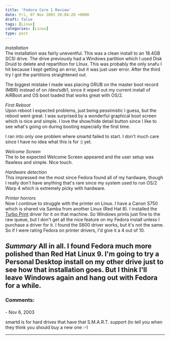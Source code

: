 ```yaml
---
title: 'Fedora Core 1 Review'
date: Fri, 07 Nov 2003 20:04:20 +0000
draft: false
tags: [Linux]
categories: [Linux]
type: post
---
```


_Installation_  
The installation was fairly uneventful. This was a clean install to an 18.4GB SCSI drive. The drive previously had a Windows partition which I used Disk Druid to delete and repartition for LInux. This was probably the only snafu I hit because I kept getting an error, but it was just user error. After the third try I got the partitions straightened out.

The biggest mistake I made was placing GRUB on the master boot record (MBR) instead of on /dev/sdb1, since it wiped out my current install of AiRBoot and OS boot loaded that works great with OS/2.

_First Reboot_  
Upon reboot I expected problems, just being pessimistic I guess, but the reboot went great. I was surprised by a wonderful graphical boot screen which is nice and simple. I love the show/hide detail button since I like to see what's going on during booting especially the first time.

I ran into only one problem where smartd failed to start. I don't much care since I have no idea what this is for :) yet.

_Welcome Screen_  
The to be expected Welcome Screen appeared and the user setup was flawless and simple. Nice touch.

_Hardware detection_  
This impressed me the most since Fedora found all of my hardware, though I really don't have anything that's rare since my system used to run OS/2 Warp 4 which is extremely picky with hardware.

_Printer horrors_  
Now I continue to struggle with the printer on Linux. I have a Canon S750 which is shared via Samba from another Linux (Red Hat 8). I installed the [Turbo Print](http://www.turboprint.de/english.html) driver for it on that machine. So Windows prints just fine to the raw queue, but I don't get all the nice feature on my Fedora install unless I purchase a driver for it. I found the S600 driver works, but it's not the same. So if I were rating Fedora on printer drivers, I'd give it a 4 out of 10.

_Summary_ All in all. I found Fedora much more polished than Red Hat Linux 9. I'm going to try a Personal Desktop install on my other drive just to see how that installation goes. But I think I'll leave Windows again and hang out with Fedora for a while.
---
### Comments:
#### 
[]( "") - <time datetime="2003-11-08 01:28:02">Nov 6, 2003</time>

smartd is for hard drives that have that S.M.A.R.T. support (to tell you when they think you should buy a new one :-)
<hr />

